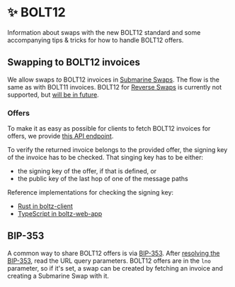 # ✨ BOLT12

Information about swaps with the new BOLT12 standard and some accompanying tips
& tricks for how to handle BOLT12 offers.

## Swapping to BOLT12 invoices

We allow swaps _to_ BOLT12 invoices in
[Submarine Swaps](lifecycle.md#normal-submarine-swaps). The flow is the same as
with BOLT11 invoices. BOLT12 for
[Reverse Swaps](lifecycle.md#reverse-submarine-swaps) is currently not
supported, but
[will be in future](https://github.com/BoltzExchange/boltz-backend/issues/708).

### Offers

To make it as easy as possible for clients to fetch BOLT12 invoices for offers,
we provide
[this API endpoint](https://api.boltz.exchange/swagger#/Lightning/post_lightning__currency__bolt12_fetch).

To verify the returned invoice belongs to the provided offer, the signing key of
the invoice has to be checked. That singing key has to be either:

- the signing key of the offer, if that is defined, or
- the public key of the last hop of one of the message paths

Reference implementations for checking the signing key:

- [Rust in boltz-client](https://github.com/BoltzExchange/boltz-client/blob/63a2bdd8a7729d45fe0c9b7a016a847bc5a83976/lightning/lib/bolt12/src/lib.rs#L113)
- [TypeScript in boltz-web-app](https://github.com/BoltzExchange/boltz-web-app/blob/f94e7cdb31946ccbc4bd5d2f4f29086ca63c7335/src/utils/invoice.ts#L261)

## BIP-353

A common way to share BOLT12 offers is via
[BIP-353](https://github.com/bitcoin/bips/blob/master/bip-0353.mediawiki). After
[resolving the BIP-353](https://github.com/bitcoin/bips/blob/master/bip-0353.mediawiki#resolution),
read the URL query parameters. BOLT12 offers are in the `lno` parameter, so if
it's set, a swap can be created by fetching an invoice and creating a Submarine
Swap with it.
